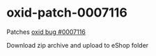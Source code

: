 # oxid-patch-0007116
Patches [oxid bug #0007116](https://bugs.oxid-esales.com/view.php?id=7116)

Download zip archive and upload to eShop folder
